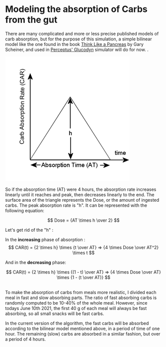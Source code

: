 Modeling the absorption of Carbs from the gut
=============================================

There are many complicated and more or less precise published models of carb absorption, but for the purpose of this simulation, a simple bilinear model like the one found in the book [Think Like a Pancreas](https://www.amazon.com/Think-Like-Pancreas-Practical-Insulin-Completely/dp/0738215147) by Gary Scheiner, and used in [Perceptus' Glucodyn](https://github.com/Perceptus/GlucoDyn/blob/master/basic_math.pdf) simulator will do for now.  .



![Carb Absorption Rate](../img/CAR.jpg)

So if the absorption time (AT) were 4 hours, the absorption rate increases linearly until it reaches and peak, then decreases linearly to the end. The surface area of the triangle represents the Dose, or the amount of ingested carbs. The peak absorption rate is "h". It can be represented with the following equation:

$$
Dose = {AT \times h \over 2}
$$

Let's get rid of the "h" : 

In the **increasing** phase of absorption :
$$
CAR(t) = {2 \times h} \times {t \over AT} => {4 \times Dose \over AT^2} \times t
$$

And in the **decreasing** phase:

$$
CAR(t) = {2 \times h} \times {(1 - t) \over AT} => {4 \times Dose \over AT} \times {1 - (t \over AT)}
$$

<br>
To make the absorption of carbs from meals more realistic, I divided each meal in fast and slow absorbing parts. The ratio of fast absorbing carbs is randomly computed to be 10-40% of the whole meal. However, since todays June 10th 2021, the first 40 g of each meal will always be fast absorbing, so all small snacks will be fast carbs. 

In the current version of the algorithm, the fast carbs will be absorbed according to the bilinear model mentioned above, in a period of time of one hour. The remaining (slow) carbs are absorbed in a similar fashion, but over a period of 4 hours. 